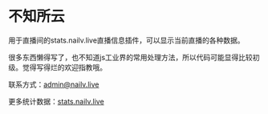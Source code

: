 # 不知所云

用于直播间的stats.nailv.live直播信息插件，可以显示当前直播的各种数据。

很多东西懒得写了，也不知道js工业界的常用处理方法，所以代码可能显得比较初级。觉得写得烂的欢迎指教哦。

联系方式：admin@nailv.live

更多统计数据：[stats.nailv.live](stats.nailv.live)